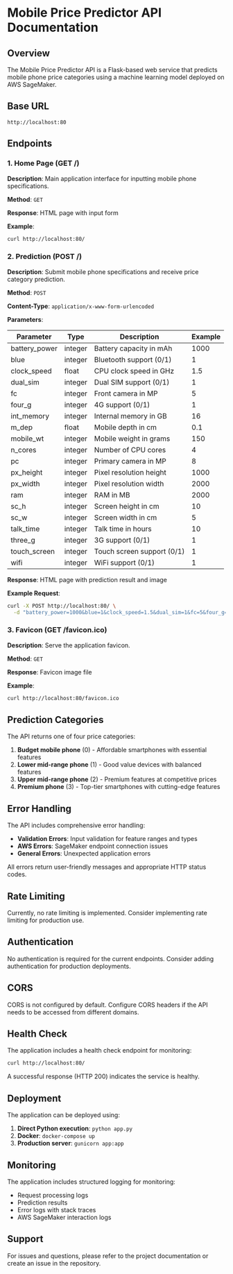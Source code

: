 # Mobile Price Predictor API Documentation

## Overview

The Mobile Price Predictor API is a Flask-based web service that predicts mobile phone price categories using a machine learning model deployed on AWS SageMaker.

## Base URL

```
http://localhost:80
```

## Endpoints

### 1. Home Page (GET /)

**Description**: Main application interface for inputting mobile phone specifications.

**Method**: `GET`

**Response**: HTML page with input form

**Example**:
```bash
curl http://localhost:80/
```

### 2. Prediction (POST /)

**Description**: Submit mobile phone specifications and receive price category prediction.

**Method**: `POST`

**Content-Type**: `application/x-www-form-urlencoded`

**Parameters**:

| Parameter | Type | Description | Example |
|-----------|------|-------------|---------|
| battery_power | integer | Battery capacity in mAh | 1000 |
| blue | integer | Bluetooth support (0/1) | 1 |
| clock_speed | float | CPU clock speed in GHz | 1.5 |
| dual_sim | integer | Dual SIM support (0/1) | 1 |
| fc | integer | Front camera in MP | 5 |
| four_g | integer | 4G support (0/1) | 1 |
| int_memory | integer | Internal memory in GB | 16 |
| m_dep | float | Mobile depth in cm | 0.1 |
| mobile_wt | integer | Mobile weight in grams | 150 |
| n_cores | integer | Number of CPU cores | 4 |
| pc | integer | Primary camera in MP | 8 |
| px_height | integer | Pixel resolution height | 1000 |
| px_width | integer | Pixel resolution width | 2000 |
| ram | integer | RAM in MB | 2000 |
| sc_h | integer | Screen height in cm | 10 |
| sc_w | integer | Screen width in cm | 5 |
| talk_time | integer | Talk time in hours | 10 |
| three_g | integer | 3G support (0/1) | 1 |
| touch_screen | integer | Touch screen support (0/1) | 1 |
| wifi | integer | WiFi support (0/1) | 1 |

**Response**: HTML page with prediction result and image

**Example Request**:
```bash
curl -X POST http://localhost:80/ \
  -d "battery_power=1000&blue=1&clock_speed=1.5&dual_sim=1&fc=5&four_g=1&int_memory=16&m_dep=0.1&mobile_wt=150&n_cores=4&pc=8&px_height=1000&px_width=2000&ram=2000&sc_h=10&sc_w=5&talk_time=10&three_g=1&touch_screen=1&wifi=1"
```

### 3. Favicon (GET /favicon.ico)

**Description**: Serve the application favicon.

**Method**: `GET`

**Response**: Favicon image file

**Example**:
```bash
curl http://localhost:80/favicon.ico
```

## Prediction Categories

The API returns one of four price categories:

1. **Budget mobile phone** (0) - Affordable smartphones with essential features
2. **Lower mid-range phone** (1) - Good value devices with balanced features
3. **Upper mid-range phone** (2) - Premium features at competitive prices
4. **Premium phone** (3) - Top-tier smartphones with cutting-edge features

## Error Handling

The API includes comprehensive error handling:

- **Validation Errors**: Input validation for feature ranges and types
- **AWS Errors**: SageMaker endpoint connection issues
- **General Errors**: Unexpected application errors

All errors return user-friendly messages and appropriate HTTP status codes.

## Rate Limiting

Currently, no rate limiting is implemented. Consider implementing rate limiting for production use.

## Authentication

No authentication is required for the current endpoints. Consider adding authentication for production deployments.

## CORS

CORS is not configured by default. Configure CORS headers if the API needs to be accessed from different domains.

## Health Check

The application includes a health check endpoint for monitoring:

```bash
curl http://localhost:80/
```

A successful response (HTTP 200) indicates the service is healthy.

## Deployment

The application can be deployed using:

1. **Direct Python execution**: `python app.py`
2. **Docker**: `docker-compose up`
3. **Production server**: `gunicorn app:app`

## Monitoring

The application includes structured logging for monitoring:

- Request processing logs
- Prediction results
- Error logs with stack traces
- AWS SageMaker interaction logs

## Support

For issues and questions, please refer to the project documentation or create an issue in the repository. 